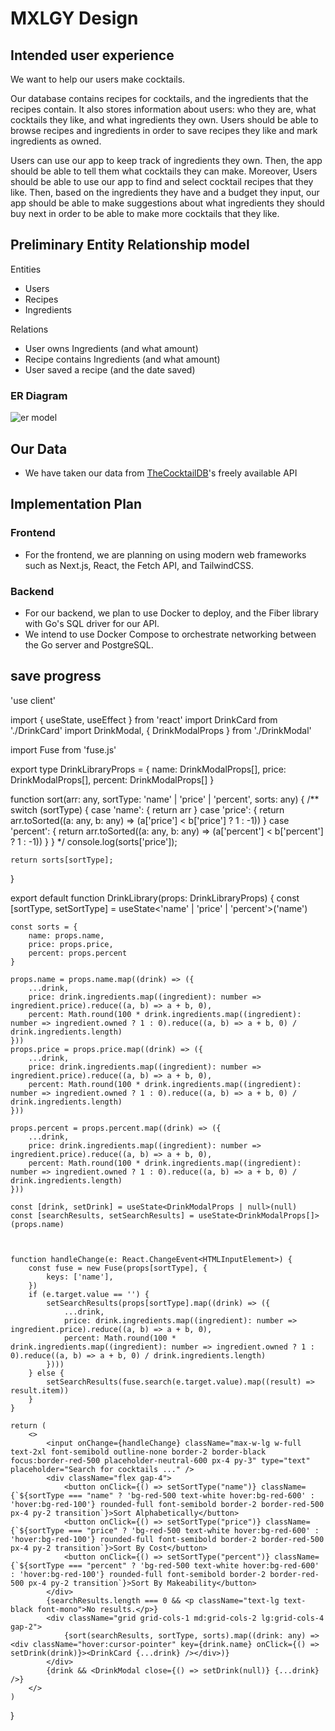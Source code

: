 # MXLGY Design
## Intended user experience

We want to help our users make cocktails. 

Our database contains recipes for cocktails, and the ingredients that the recipes contain. It also stores information about users: who they are, what cocktails they like, and what ingredients they own. Users should be able to browse recipes and ingredients in order to save recipes they like and mark ingredients as owned.

Users can use our app to keep track of ingredients they own. Then, the app should be able to tell them what cocktails they can make. Moreover, Users should be able to use our app to find and select cocktail recipes that they like. Then, based on the ingredients they have and a budget they input, our app should be able to make suggestions about what ingredients they should buy next in order to be able to make more cocktails that they like. 

## Preliminary Entity Relationship model
Entities
- Users
- Recipes
- Ingredients

Relations
- User owns Ingredients (and what amount)
- Recipe contains Ingredients (and what amount)
- User saved a recipe (and the date saved)

### ER Diagram
![er model](ERmodel.png)

## Our Data
- We have taken our data from [TheCocktailDB](https://www.thecocktaildb.com/)'s freely available API

## Implementation Plan

### Frontend
- For the frontend, we are planning on using modern web frameworks such as Next.js, React, the Fetch API, and TailwindCSS.

### Backend
- For our backend, we plan to use Docker to deploy, and the Fiber library with Go's SQL driver for our API.
- We intend to use Docker Compose to orchestrate networking between the Go server and PostgreSQL.

## save progress

'use client'

import { useState, useEffect } from 'react'
import DrinkCard from './DrinkCard'
import DrinkModal, { DrinkModalProps } from './DrinkModal'

import Fuse from 'fuse.js'

export type DrinkLibraryProps = {
    name: DrinkModalProps[],
    price: DrinkModalProps[],
    percent: DrinkModalProps[]
}

function sort(arr: any, sortType: 'name' | 'price' | 'percent', sorts: any) {
    /**
    switch (sortType) {
        case 'name': {
            return arr
        }
        case 'price': {
            return arr.toSorted((a: any, b: any) => (a['price'] < b['price'] ? 1 : -1))
        }
        case 'percent': {
            return arr.toSorted((a: any, b: any) => (a['percent'] < b['percent'] ? 1 : -1))
        }
    }
     */
    console.log(sorts['price']);
    
    return sorts[sortType];

}

export default function DrinkLibrary(props: DrinkLibraryProps) {
    const [sortType, setSortType] = useState<'name' | 'price' | 'percent'>('name')

    const sorts = {
        name: props.name,
        price: props.price,
        percent: props.percent
    }

    props.name = props.name.map((drink) => ({
        ...drink,
        price: drink.ingredients.map((ingredient): number => ingredient.price).reduce((a, b) => a + b, 0),
        percent: Math.round(100 * drink.ingredients.map((ingredient): number => ingredient.owned ? 1 : 0).reduce((a, b) => a + b, 0) / drink.ingredients.length)
    }))
    props.price = props.price.map((drink) => ({
        ...drink,
        price: drink.ingredients.map((ingredient): number => ingredient.price).reduce((a, b) => a + b, 0),
        percent: Math.round(100 * drink.ingredients.map((ingredient): number => ingredient.owned ? 1 : 0).reduce((a, b) => a + b, 0) / drink.ingredients.length)
    }))
    
    props.percent = props.percent.map((drink) => ({
        ...drink,
        price: drink.ingredients.map((ingredient): number => ingredient.price).reduce((a, b) => a + b, 0),
        percent: Math.round(100 * drink.ingredients.map((ingredient): number => ingredient.owned ? 1 : 0).reduce((a, b) => a + b, 0) / drink.ingredients.length)
    }))

    const [drink, setDrink] = useState<DrinkModalProps | null>(null)
    const [searchResults, setSearchResults] = useState<DrinkModalProps[]>(props.name)



    function handleChange(e: React.ChangeEvent<HTMLInputElement>) {
        const fuse = new Fuse(props[sortType], {
            keys: ['name'],
        })
        if (e.target.value == '') {
            setSearchResults(props[sortType].map((drink) => ({
                ...drink,
                price: drink.ingredients.map((ingredient): number => ingredient.price).reduce((a, b) => a + b, 0),
                percent: Math.round(100 * drink.ingredients.map((ingredient): number => ingredient.owned ? 1 : 0).reduce((a, b) => a + b, 0) / drink.ingredients.length)
            })))
        } else {
            setSearchResults(fuse.search(e.target.value).map((result) => result.item))
        }
    }

    return (
        <>
            <input onChange={handleChange} className="max-w-lg w-full text-2xl font-semibold outline-none border-2 border-black focus:border-red-500 placeholder-neutral-600 px-4 py-3" type="text" placeholder="Search for cocktails ..." />
            <div className="flex gap-4">
                <button onClick={() => setSortType("name")} className={`${sortType === "name" ? 'bg-red-500 text-white hover:bg-red-600' : 'hover:bg-red-100'} rounded-full font-semibold border-2 border-red-500 px-4 py-2 transition`}>Sort Alphabetically</button>
                <button onClick={() => setSortType("price")} className={`${sortType === "price" ? 'bg-red-500 text-white hover:bg-red-600' : 'hover:bg-red-100'} rounded-full font-semibold border-2 border-red-500 px-4 py-2 transition`}>Sort By Cost</button>
                <button onClick={() => setSortType("percent")} className={`${sortType === "percent" ? 'bg-red-500 text-white hover:bg-red-600' : 'hover:bg-red-100'} rounded-full font-semibold border-2 border-red-500 px-4 py-2 transition`}>Sort By Makeability</button>
            </div>
            {searchResults.length === 0 && <p className="text-lg text-black font-mono">No results.</p>}
            <div className="grid grid-cols-1 md:grid-cols-2 lg:grid-cols-4 gap-2">
                {sort(searchResults, sortType, sorts).map((drink: any) => <div className="hover:cursor-pointer" key={drink.name} onClick={() => setDrink(drink)}><DrinkCard {...drink} /></div>)}
            </div>
            {drink && <DrinkModal close={() => setDrink(null)} {...drink} />}
        </>
    )
}


